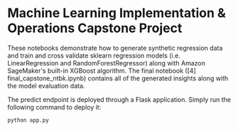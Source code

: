 # Machine Learning Implementation & Operations Capstone Project
These notebooks demonstrate how to generate synthetic regression data and train and cross validate sklearn regression models (i.e. LinearRegression and RandomForestRegressor) along with Amazon SageMaker's built-in XGBoost algorithm. The final notebook ([4] final_capstone_ntbk.ipynb) contains all of the generated insights along with the model evaluation data.

The predict endpoint is deployed through a Flask application. Simply run the following command to deploy it:
```
python app.py
```

